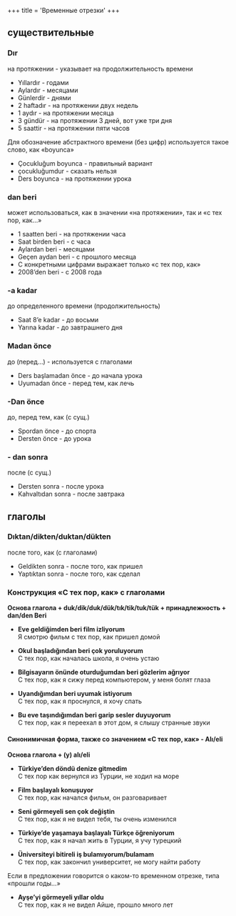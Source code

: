 +++
title = 'Временные отрезки'
+++
## существительные
### Dır 
на протяжении - указывает на продолжительность времени
- Yıllardır - годами
- Aylardır - месяцами
- Günlerdir - днями
- 2 haftadır - на протяжении двух недель
- 1 aydır - на протяжении месяца
- 3 gündür - на протяжении 3 дней, вот уже три дня
- 5 saattir - на протяжении пяти часов

Для обозначение абстрактного времени (без цифр) используется такое слово, как «boyunca»
- Çocukluğum boyunca  - правильный вариант
- çocukluğumdur - сказать нельзя
- Ders boyunca - на протяжении урока

### dan beri 
может использоваться, как в значении «на протяжении», так и «с тех пор, как…»
- 1 saatten beri - на протяжении часа
- Saat birden beri - с часа
- Aylardan beri - месяцами
- Geçen aydan beri - с прошлого месяца
- С конкретными цифрами выражает только «с тех пор, как»
- 2008’den beri - с 2008 года

### -a kadar  
до определенного времени (продолжительность)
- Saat 8’e kadar - до восьми
- Yarına kadar - до завтрашнего дня

### Madan önce  
до (перед…) - используется с глаголами
- Ders başlamadan önce - до начала урока
- Uyumadan önce - перед тем, как лечь

### -Dan önce  
до, перед тем, как (с сущ.)
- Spordan önce - до спорта
- Dersten önce - до урока

### - dan sonra
после (с сущ.)
- Dersten sonra - после урока
- Kahvaltıdan sonra - после завтрака

## глаголы
### Dıktan/dikten/duktan/dükten
после того, как (с глаголами)
- Geldikten sonra - после того, как пришел
- Yaptıktan sonra - после того, как сделал

### Конструкция «С тех пор, как» с глаголами

**Основа глагола + duk/dik/duk/dük/tık/tik/tuk/tük + принадлежность + dan/den Beri**

- **Eve geldiğimden beri film izliyorum**  
  Я смотрю фильм с тех пор, как пришел домой

- **Okul başladığından beri çok yoruluyorum**  
  С тех пор, как началась школа, я очень устаю

- **Bilgisayarın önünde oturduğumdan beri gözlerim ağrıyor**  
  С тех пор, как я сижу перед компьютером, у меня болят глаза

- **Uyandığımdan beri uyumak istiyorum**  
  С тех пор, как я проснулся, я хочу спать

- **Bu eve taşındığımdan beri garip sesler duyuyorum**  
  С тех пор, как я переехал в этот дом, я слышу странные звуки

#### Синонимичная форма, также со значением «С тех пор, как» - Alı/eli

**Основа глагола + (y) alı/eli**

- **Türkiye’den döndü denize gitmedim**  
  С тех пор как вернулся из Турции, не ходил на море

- **Film başlayalı konuşuyor**  
  С тех пор, как начался фильм, он разговаривает

- **Seni görmeyeli sen çok değiştin**  
  С тех пор, как я не видел тебя, ты очень изменился

- **Türkiye’de yaşamaya başlayalı Türkçe öğreniyorum**  
  С тех пор, как я начал жить в Турции, я учу турецкий

- **Üniversiteyi bitireli iş bulamıyorum/bulamam**  
  С тех пор, как закончил университет, не могу найти работу

Если в предложении говорится о каком-то временном отрезке, типа «прошли годы…»

- **Ayşe’yi görmeyeli yıllar oldu**  
  С тех пор, как я не видел Айше, прошло много лет


